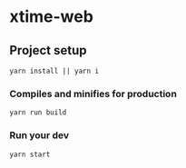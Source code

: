 # xtime-web

## Project setup
```
yarn install || yarn i
```

### Compiles and minifies for production
```
yarn run build
```

### Run your dev
```
yarn start
```
